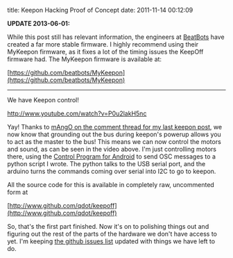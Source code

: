 title: Keepon Hacking Proof of Concept
date: 2011-11-14 00:12:09

**UPDATE 2013-06-01:**

While this post still has relevant information, the engineers at
[BeatBots](http://www.beatbots.net) have created a far more stable
firmware. I highly recommend using their MyKeepon firmware, as it fixes
a lot of the timing issues the KeepOff firmware had. The MyKeepon
firmware is available at:

[https://github.com/beatbots/MyKeepon](https://github.com/beatbots/MyKeepon)

---

We have Keepon control!

http://www.youtube.com/watch?v=P0u2lakH5nc

Yay! Thanks to [mAngO on the comment thread for my last keepon post](http://www.nonpolynomial.com/2011/11/09/mykeepon-hacking/#comment-359766077), we now know that grounding out the bus during keepon's powerup allows you to act as the master to the bus! This means we can now control the motors and sound, as can be seen in the video above. I'm just controlling motors there, using the [Control Program for Android](http://charlie-roberts.com/Control/) to send OSC messages to a python script I wrote. The python talks to the USB serial port, and the arduino turns the commands coming over serial into I2C to go to keepon.

All the source code for this is available in completely raw, uncommented form at

[http://www.github.com/qdot/keepoff](http://www.github.com/qdot/keepoff)

So, that's the first part finished. Now it's on to polishing things out and figuring out the rest of the parts of the hardware we don't have access to yet. I'm keeping [the github issues list](http://www.github.com/qdot/keepoff/issues) updated with things we have left to do.
